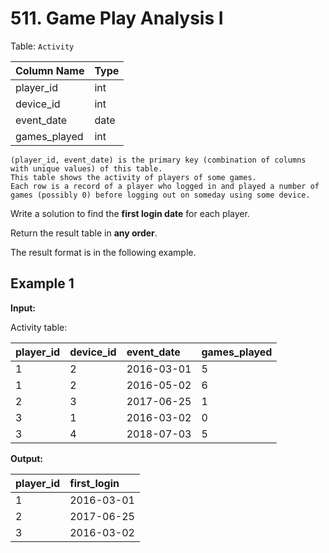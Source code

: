 # 511. Game Play Analysis I

Table: `Activity`

| Column Name  | Type |
| :----------- | :--- |
| player_id    | int  |
| device_id    | int  |
| event_date   | date |
| games_played | int  |

```text
(player_id, event_date) is the primary key (combination of columns with unique values) of this table.
This table shows the activity of players of some games.
Each row is a record of a player who logged in and played a number of games (possibly 0) before logging out on someday using some device.
```

Write a solution to find the **first login date** for each player.

Return the result table in **any order**.

The result format is in the following example.

## Example 1

**Input:**

Activity table:

| player_id | device_id | event_date | games_played |
| :-------- | :-------- | :--------- | :----------- |
| 1         | 2         | 2016-03-01 | 5            |
| 1         | 2         | 2016-05-02 | 6            |
| 2         | 3         | 2017-06-25 | 1            |
| 3         | 1         | 2016-03-02 | 0            |
| 3         | 4         | 2018-07-03 | 5            |

**Output:**

| player_id | first_login |
| :-------- | :---------- |
| 1         | 2016-03-01  |
| 2         | 2017-06-25  |
| 3         | 2016-03-02  |
